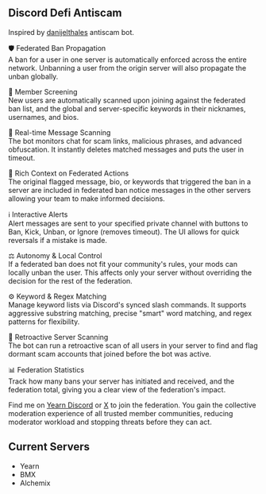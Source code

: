 ## Discord Defi Antiscam
Inspired by [danijelthales](https://github.com/danijelthales) antiscam bot.

🛡️ Federated Ban Propagation  
  A ban for a user in one server is automatically enforced across the entire network. Unbanning a user from the origin server will also propagate the unban globally.

🤖 Member Screening  
  New users are automatically scanned upon joining against the federated ban list, and the global and server-specific keywords in their nicknames, usernames, and bios.

🚨 Real-time Message Scanning  
  The bot monitors chat for scam links, malicious phrases, and advanced obfuscation. It instantly deletes matched messages and puts the user in timeout.

🔎 Rich Context on Federated Actions  
  The original flagged message, bio, or keywords that triggered the ban in a server are included in federated ban notice messages in the other servers allowing your team to make informed decisions.

ℹ️ Interactive Alerts  
  Alert messages are sent to your specified private channel with buttons to Ban, Kick, Unban, or Ignore (removes timeout). The UI allows for quick reversals if a mistake is made.

⚖️ Autonomy & Local Control  
  If a federated ban does not fit your community's rules, your mods can locally unban the user. This affects only your server without overriding the decision for the rest of the federation.

⚙️ Keyword & Regex Matching  
  Manage keyword lists via Discord's synced slash commands. It supports aggressive substring matching, precise "smart" word matching, and regex patterns for flexibility.

🧹 Retroactive Server Scanning  
  The bot can run a retroactive scan of all users in your server to find and flag dormant scam accounts that joined before the bot was active.

📊 Federation Statistics  
  Track how many bans your server has initiated and received, and the federation total, giving you a clear view of the federation's impact.

Find me on [Yearn Discord](https://discord.gg/yearn) or [X](https://x.com/JxyHelper) to join the federation. You gain the collective moderation experience of all trusted member communities, reducing moderator workload and stopping threats before they can act.

## Current Servers
- Yearn
- BMX
- Alchemix
